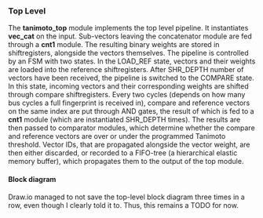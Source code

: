 
### Top Level

The **tanimoto_top** module implements the top level pipeline. It instantiates **vec_cat** on the input. Sub-vectors leaving the concatenator module are fed through a **cnt1** module. The resulting binary weights are stored in shiftregisters, alongside the vectors themselves.
The pipeline is controlled by an FSM with two states. In the LOAD_REF state, vectors and their weights are loaded into the reference shiftregisters. After SHR_DEPTH number of vectors have been received, the pipeline is switched to the COMPARE state. In this state, incoming vectors and their corresponding weights are shifted through compare shiftregisters. Every two cycles (depends on how many bus cycles a full fingerprint is received in), compare and reference vectors on the same index are put through AND gates, the result of which is fed to a **cnt1** module (which are instantiated SHR_DEPTH times).
The results are then passed to comparator modules, which determine whether the compare and reference vectors are over or under the programmed Tanimoto threshold.
Vector IDs, that are propagated alongside the vector weight, are then either discarded, or recorded to a FIFO-tree (a hierarchical elastic memory buffer), which propagates them to the output of the top module.

#### Block diagram

Draw.io managed to not save the top-level block diagram three times in a row, even though I clearly told it to. Thus, this remains a TODO for now.